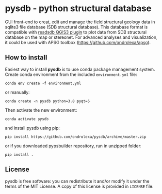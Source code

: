 # pysdb - python structural database

GUI front-end to creat, edit and manage the field structural geology data in sqlite3 file database (SDB structural database). This database format is compatible
with [readsdb QGIS3 plugin](https://github.com/ondrolexa/readsdb) to plot data from SDB structural database on the map or stereonet. For advanced analyses and visualization, it could be used with APSG toolbox (https://github.com/ondrolexa/apsg). 

## How to install

Easiest way to install **pysdb** is to use conda package management system. Create conda environment from the included `environment.yml` file:

    conda env create -f environment.yml

or manually:

    conda create -n pysdb python=3.8 pyqt=5

Then activate the new environment:

    conda activate pysdb

and install pysdb using pip:

    pip install https://github.com/ondrolexa/pysdb/archive/master.zip

or if you downloaded pypsbuilder repository, run in unzipped folder:

    pip install .

## License

pysdb is free software: you can redistribute it and/or modify it under the terms of the MIT License. A copy of this license is provided in ``LICENSE`` file.